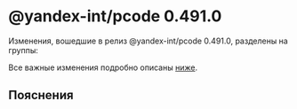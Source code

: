 # @yandex-int/pcode 0.491.0

<!-- ЧЕЛОВЕЧЕСКОЕ ВСТУПЛЕНИЕ -->

Изменения, вошедшие в релиз @yandex-int/pcode 0.491.0, разделены на группы:

Все важные изменения подробно описаны [ниже](#Пояснения).

## Пояснения

